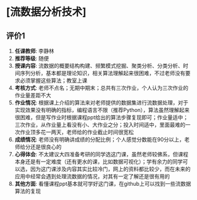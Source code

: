 # [流数据分析技术]

## 评价1

1. **任课教师**: 李静林
2. **推荐等级**: 随便
3. **授课内容**: 流数据的概要结构构建、频繁模式挖掘、聚类分析、分类分析、时间序列分析，基本都是理论知识，相关算法理解起来很困难，不过老师没有要求必须掌握这些算法；教室上课
4. **考核方式**: 老师不点名；无期中期末；总共有三次作业，个人认为三次作业的作业量差距不大
5. **作业情况**: 根据课上介绍的算法来对老师提供的数据集进行流数据处理，对于实现效果没有明确的指标，编程语言不限（推荐Python），算法虽然理解起来很困难，但是写作业时根据课程ppt给出的算法步骤复现即可；作业量适中；三次作业，从作业量上看没有小、大作业之分；投入时间适中，里面最难的一次作业顶多花一两天，老师给的作业截止时间很宽松
6. **成绩情况**: 老师没有明确讲成绩的分配比例；个人感觉分数能在90分以上，老师给分还是很良心的
7. **心得体会**: 不太建议大四准备考研的同学选这门课，虽然老师较佛系，但课程本身还是有一定难度（还有更水的课，比如数据可视化）；学有余力的同学可以选，因为这门课涉及内容其实比较冷门，网上的资料都比较少，而在未来的应用中经常会遇到处理流数据的情况，对其有一定了解还是很有用的
8. **其他方面**: 看懂课程ppt基本就可学好这门课，在github上可以找到一些流数据算法的复现